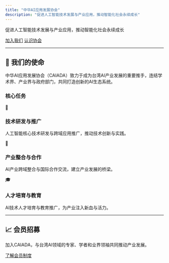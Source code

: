 ```yaml
---
title: "中华AI应用发展协会"
description: "促进人工智能技术发展与产业应用，推动智能化社会永续成长"
---
```


促进人工智能技术发展与产业应用，推动智能化社会永续成长

<a href="membership/" class="inline-block !rounded-md bg-primary-600 px-4 py-2 !text-neutral !no-underline hover:!bg-primary-500 dark:bg-primary-800 dark:hover:!bg-primary-700">加入我们</a>
<a href="about/" class="inline-block !rounded-md bg-primary-600 px-4 py-2 !text-neutral !no-underline hover:!bg-primary-500 dark:bg-primary-800 dark:hover:!bg-primary-700">认识协会</a>

---

## 🚀 我们的使命

中华AI应用发展协会（CAIADA）致力于成为台湾AI产业发展的重要推手，连结学术界、产业界与政府部门，共同打造创新的AI生态系统。

### 核心任务

<div class="grid grid-cols-1 md:grid-cols-3 gap-6 my-8">

<div class="bg-neutral-100 dark:bg-neutral-800 p-6 rounded-lg">
🧠
<h3 class="text-xl font-bold mb-2">技术研发与推广</h3>
<p>人工智能核心技术研发与跨域应用推广，推动技术创新与实践。</p>
</div>

<div class="bg-neutral-100 dark:bg-neutral-800 p-6 rounded-lg">
👥
<h3 class="text-xl font-bold mb-2">产业整合与合作</h3>
<p>AI产业跨域整合与国际合作交流，建立产业发展的桥梁。</p>
</div>

<div class="bg-neutral-100 dark:bg-neutral-800 p-6 rounded-lg">
🎓
<h3 class="text-xl font-bold mb-2">人才培育与教育</h3>
<p>AI技术人才培育与教育推广，为产业注入新血与活力。</p>
</div>

</div>

---

## 📈 会员招募

加入CAIADA，与台湾AI领域的专家、学者和业界领袖共同推动产业发展。

<a href="membership/" class="inline-block !rounded-md bg-primary-600 px-4 py-2 !text-neutral !no-underline hover:!bg-primary-500 dark:bg-primary-800 dark:hover:!bg-primary-700">了解会员制度</a>

